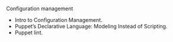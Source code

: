 Configuration management

- Intro to Configuration Management.
- Puppet’s Declarative Language: Modeling Instead of Scripting.
- Puppet lint.